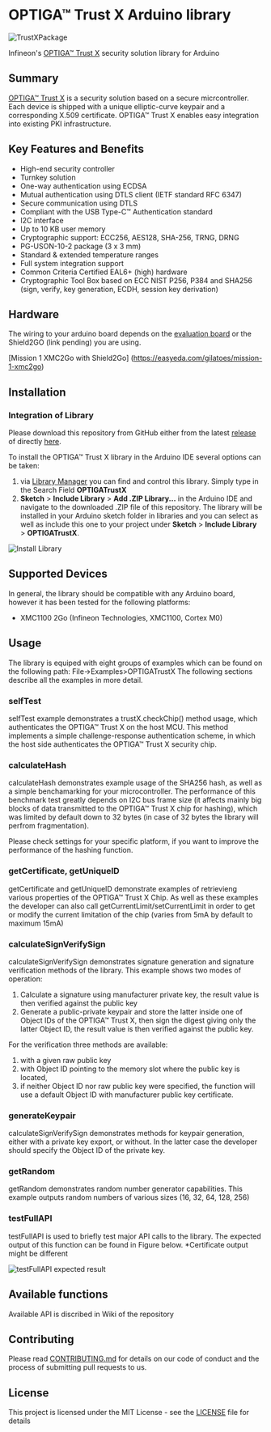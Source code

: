 ﻿# OPTIGA&trade; Trust X Arduino library
![TrustXPackage](https://github.com/Infineon/Assets/raw/master/Pictures/OPTIGA-Trust-X.png)

Infineon's [OPTIGA&trade; Trust X](https://www.infineon.com/cms/en/product/security-smart-card-solutions/optiga-embedded-security-solutions/optiga-trust/optiga-trust-x-sls-32aia/) security solution library for Arduino

## Summary
[OPTIGA&trade; Trust X](https://www.infineon.com/dgdl/Infineon-OPTIGA%20TRUST%20X%20SLS%2032AIA-DS-v02_18-EN.pdf) is a security solution based on a secure micrcontroller.
Each device is shipped with a unique elliptic-curve keypair and a corresponding X.509 certificate. OPTIGA&trade; Trust X enables easy integration into existing PKI infrastructure.


## Key Features and Benefits
* High-end security controller
* Turnkey solution
* One-way authentication using ECDSA
* Mutual authentication using DTLS client (IETF standard RFC 6347)
* Secure communication using DTLS
* Compliant with the USB Type-C™ Authentication standard
* I2C interface
* Up to 10 KB user memory
* Cryptographic support: ECC256, AES128, SHA-256, TRNG, DRNG
* PG-USON-10-2 package (3 x 3 mm)
* Standard & extended temperature ranges
* Full system integration support
* Common Criteria Certified EAL6+ (high) hardware
* Cryptographic Tool Box based on ECC NIST P256, P384 and SHA256 (sign, verify, key generation, ECDH, session key derivation)      

## Hardware
The wiring to your arduino board depends on the [evaluation board](https://www.infineon.com/cms/en/product/evaluation-boards/optiga-trust-x-eval-kit/) or the
Shield2GO (link pending) you are using.

[Mission 1 XMC2Go with Shield2Go]
(https://easyeda.com/gilatoes/mission-1-xmc2go)

## Installation

### Integration of Library
Please download this repository from GitHub either from the latest [release](https://github.com/Infineon/arduino-optiga-trust-x/releases) of directly [here](https://github.com/Infineon/arduino-optiga-trust-x/archive/v1.0.3.zip).

To install the OPTIGA&trade; Trust X library in the Arduino IDE several options can be taken:
1. via [Library Manager](https://www.arduino.cc/en/Guide/Libraries#toc3) you can find and control this library. Simply type in the Search Field **OPTIGATrustX**
1. **Sketch** > **Include Library** > **Add .ZIP Library...** in the Arduino IDE and navigate to the downloaded .ZIP file of this repository. The library will be installed in your Arduino sketch folder in libraries and you can select as well as include this one to your project under **Sketch** > **Include Library** > **OPTIGATrustX**.

![Install Library](https://raw.githubusercontent.com/infineon/assets/master/Pictures/Library_Install_ZIP.png)

## Supported Devices
In general, the library should be compatible with any Arduino board, however it has been tested for the following platforms:
* XMC1100 2Go (Infineon Technologies, XMC1100, Cortex M0)

## Usage
The library is equiped with eight groups of examples which can be found on the following path: File->Examples>OPTIGATrustX
The following sections describe all the examples in more detail.

### selfTest
selfTest example demonstrates a trustX.checkChip() method usage, which authenticates the OPTIGA™ Trust X on the host MCU.
This method implements a simple challenge-response authentication scheme, in which the host side authenticates the OPTIGA™ Trust X security chip.  

### calculateHash
calculateHash demonstrates example usage of the SHA256 hash, as well as a simple benchamarking for your microcontroller.
The performance of this benchmark test greatly depends on I2C  bus frame size (it affects mainly big blocks of data transmitted to the OPTIGA™ Trust X chip for hashing),
which was limited by default down to 32 bytes (in case of 32 bytes the library will perfrom fragmentation).

Please check settings for your specific platform, if you want to improve the performance of the hashing function.

### getCertificate, getUniqueID
getCertificate and getUniqueID demonstrate examples of retrievieng various properties of the OPTIGA™ Trust X Chip.
As well as these examples the developer can also call getCurrentLimit/setCurrentLimit in order to get or modify the
current limitation of the chip (varies from 5mA by default to maximum 15mA)

### calculateSignVerifySign  
calculateSignVerifySign demonstrates signature generation and signature verification methods of the library.
This example shows two modes of operation:
1) Calculate a signature using manufacturer private key, the result value is then verified  against the public key
2) Generate a public-private keypair and store the latter inside one of Object IDs of the OPTIGA™ Trust X,
then sign the digest giving only the latter  Object ID, the result value is then verified  against the public key.  

For the verification three methods are available:
1) with a given raw public key
2) with Object ID pointing to the memory slot where the public key is located,
3) if neither Object ID nor raw public key were specified, the function will use a default Object ID with manufacturer public key certificate.

### generateKeypair
calculateSignVerifySign demonstrates methods for keypair generation, either with a private key export, or without.
In the latter case the developer should specify the Object ID of the private key.

### getRandom
getRandom demonstrates random number generator capabilities. This example outputs random numbers of various sizes (16, 32, 64, 128, 256)

### testFullAPI
testFullAPI is used to briefly test major API calls to the library. The expected output of this function can be found in Figure below.
*Certificate output might be different

![testFullAPI expected result](https://github.com/Infineon/Assets/raw/master/Pictures/OPTIGA%20Trust%20X%20testFullAPI.png)

## Available functions
Available API is discribed in Wiki of the repository

## Contributing

Please read [CONTRIBUTING.md](CONTRIBUTING.md) for details on our code of conduct and the process of submitting pull requests to us.

## License
This project is licensed under the MIT License - see the [LICENSE](LICENSE) file for details
